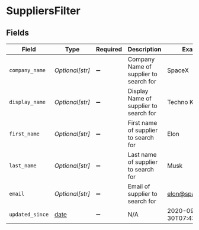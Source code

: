 # SuppliersFilter


## Fields

| Field                                                                | Type                                                                 | Required                                                             | Description                                                          | Example                                                              |
| -------------------------------------------------------------------- | -------------------------------------------------------------------- | -------------------------------------------------------------------- | -------------------------------------------------------------------- | -------------------------------------------------------------------- |
| `company_name`                                                       | *Optional[str]*                                                      | :heavy_minus_sign:                                                   | Company Name of supplier to search for                               | SpaceX                                                               |
| `display_name`                                                       | *Optional[str]*                                                      | :heavy_minus_sign:                                                   | Display Name of supplier to search for                               | Techno King                                                          |
| `first_name`                                                         | *Optional[str]*                                                      | :heavy_minus_sign:                                                   | First name of supplier to search for                                 | Elon                                                                 |
| `last_name`                                                          | *Optional[str]*                                                      | :heavy_minus_sign:                                                   | Last name of supplier to search for                                  | Musk                                                                 |
| `email`                                                              | *Optional[str]*                                                      | :heavy_minus_sign:                                                   | Email of supplier to search for                                      | elon@spacex.com                                                      |
| `updated_since`                                                      | [date](https://docs.python.org/3/library/datetime.html#date-objects) | :heavy_minus_sign:                                                   | N/A                                                                  | 2020-09-30T07:43:32.000Z                                             |